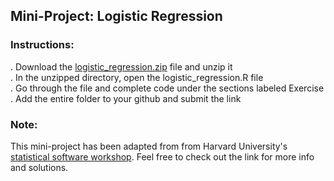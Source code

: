 ## Mini-Project: Logistic Regression  
### Instructions:
. Download the [logistic_regression.zip](https://drive.google.com/file/d/0B8pFCL63GbotNEhBSFVmZ3U2bE0/view?usp=sharing) file and unzip it  
. In the unzipped directory, open the logistic_regression.R file  
. Go through the file and complete code under the sections labeled Exercise  
. Add the entire folder to your github and submit the link  
### Note: 
This mini-project has been adapted from from Harvard University's [statistical software workshop](http://tutorials.iq.harvard.edu/R/Rstatistics/Rstatistics.html). Feel free to check out the link for more info and solutions.
